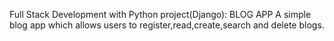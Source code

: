 Full Stack Development with Python project(Django): BLOG APP
A simple blog app which allows users to register,read,create,search and delete blogs.
